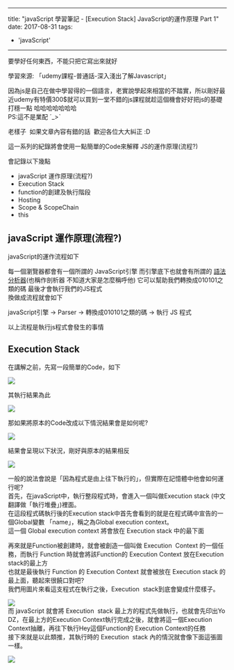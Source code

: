 
---
title: "javaScript 學習筆記 - [Execution Stack] JavaScript的運作原理 Part 1"
date: 2017-08-31
tags: 
  - 'javaScript'
---

要學好任何東西，不能只把它寫出來就好

學習來源: 「udemy課程-普通話-深入淺出了解Javascript」

因為js是自己在做中學習得的一個語言，老實說學起來相當的不踏實，所以剛好最近udemy有特價300$就可以買到一堂不錯的js課程就趁這個機會好好把js的基礎打穩一點 哈哈哈哈哈哈哈  
PS:這不是業配 ˊ\_>ˋ

老樣子  如果文章內容有錯的話  歡迎各位大大糾正 :D

這一系列的紀錄將會使用一點簡單的Code來解釋 JS的運作原理(流程?)

會記錄以下幾點

*   javaScript 運作原理(流程?)
*   Execution Stack
*   function的創建及執行階段
*   Hosting
*   Scope & ScopeChain
*   this

javaScript 運作原理(流程?)
--------------------

javaScript的運作流程如下

每一個瀏覽器都會有一個所謂的 JavaScript引擎 而引擎底下也就會有所謂的 [語法分析器](https://zh.wikipedia.org/wiki/%E8%AA%9E%E6%B3%95%E5%88%86%E6%9E%90%E5%99%A8)(也稱作剖析器 不知道大家是怎麼稱呼他) 它可以幫助我們轉換成010101之類的碼 最後才會執行我們的JS程式  
換做成流程就會如下

javaScript引擎 -> Parser -> 轉換成010101之類的碼 -> 執行 JS 程式

以上流程是執行js程式會發生的事情

Execution Stack
---------------

在講解之前，先寫一段簡單的Code，如下

![](/img/2017-004533/1504248644_81748.png)

其執行結果為此

![](/img/2017-004533/1504248636_97765.png)

那如果將原本的Code改成以下情況結果會是如何呢?

![](/img/2017-004533/1504248722_22116.png)

結果會呈現以下狀況，剛好與原本的結果相反

![](/img/2017-004533/1504248760_69387.png)

一般的說法會說是「因為程式是由上往下執行的」，但實際在記憶體中他會如何運行呢?  
首先，在javaScript中，執行整段程式時，會進入一個叫做Execution stack (中文翻譯做「執行堆疊」)裡面。  
在這段程式碼執行後的Execution stack中首先會看到的就是在程式碼中宣告的一個Global變數 「name」，稱之為Global execution context。  
這一個 Global execution context 將會放在 Execution stack 中的最下面

再來就是Function被創建時，就會被創造一個叫做 Execution  Context 的一個任務，而執行 Function 時就會將該Function的 Execution Context 放在Execution stack的最上方  
也就是最後執行 Function 的 Execution Context 就會被放在 Execution stack 的最上面，聽起來很饒口對吧?  
我們用圖片來看這支程式在執行之後，Execution  stack到底會變成什麼樣子。

![](/img/2017-004533/1504251513_42392.png)  
而 javaScript 就會將 Execution  stack 最上方的程式先做執行，也就會先印出Yo DZ，在最上方的Execution Context執行完成之後，就會將這一個Execution Context抽離，再往下執行Hey這個Function的 Execution Context的任務  
接下來就是以此類推，其執行時的 Execution  stack 內的情況就會像下面這張圖一樣。

![](/img/2017-004533/1504247560_27495.gif)